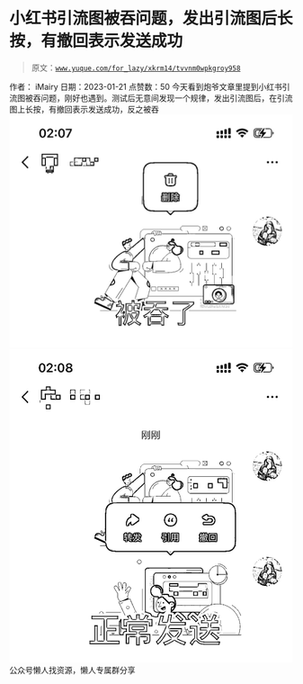 # 小红书引流图被吞问题，发出引流图后长按，有撤回表示发送成功

> 原文：[`www.yuque.com/for_lazy/xkrm14/tvvnm0wpkgroy958`](https://www.yuque.com/for_lazy/xkrm14/tvvnm0wpkgroy958)

<ne-p id="u57fdb4b3" data-lake-id="u57fdb4b3"><ne-text id="uc0f31164">作者： iMairy</ne-text></ne-p> <ne-p id="ufc7bfa5d" data-lake-id="ufc7bfa5d"><ne-text id="ud2a741cf">日期：2023-01-21</ne-text></ne-p> <ne-p id="u78e8be33" data-lake-id="u78e8be33"><ne-text id="u98225894">点赞数：</ne-text><ne-text id="u13cb0531" ne-bold="true">50</ne-text></ne-p> <ne-hole id="u733cd0ab" data-lake-id="u733cd0ab"><ne-card data-card-name="hr" data-card-type="block" id="HrJbM" data-event-boundary="card"><ne-p id="u34ab0947" data-lake-id="u34ab0947"><ne-text id="u738f7a3b">今天看到炮爷文章里提到小红书引流图被吞问题，刚好也遇到。测试后无意间发现一个规律，发出引流图后，在引流图上长按，有撤回表示发送成功，反之被吞</ne-text></ne-p> <ne-p id="u7013c9a5" data-lake-id="u7013c9a5"><ne-card data-card-name="image" data-card-type="inline" id="RzzAS" data-event-boundary="card">![](img/ca42847427af1d4b162e66a7da5a41be.png)</ne-card></ne-p> <ne-p id="ua9674706" data-lake-id="ua9674706"><ne-card data-card-name="image" data-card-type="inline" id="gB9Go" data-event-boundary="card">![](img/5b82a627e2a8004160047632427fa9dd.png)</ne-card></ne-p> <ne-hole id="ua529bdaa" data-lake-id="ua529bdaa"><ne-card data-card-name="hr" data-card-type="block" id="Xy5lr" data-event-boundary="card"><ne-p id="ud187293b" data-lake-id="ud187293b"><ne-text id="uda6f41ee">公众号懒人找资源，懒人专属群分享</ne-text></ne-p></ne-card></ne-hole></ne-card></ne-hole>